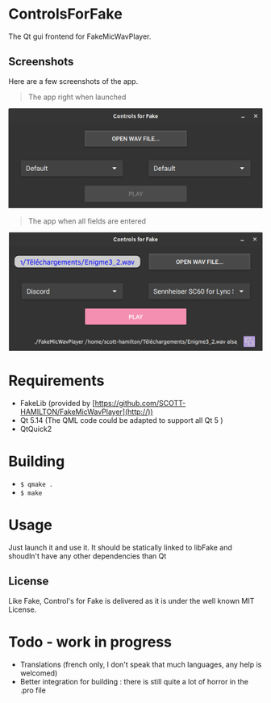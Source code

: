 # ControlsForFake
The Qt gui frontend for FakeMicWavPlayer.

## Screenshots
Here are a few screenshots of the app.

 > The app right when launched

![App screen shot, no action done](screens/app-noaction.jpg)

 > The app when all fields are entered
 
![App screen shot, all fields entered](screens/app-fields-entered.jpg)

# Requirements
 - FakeLib (provided by [https://github.com/SCOTT-HAMILTON/FakeMicWavPlayer](http://))
 - Qt 5.14 (The QML code could be adapted to support all Qt 5 )
 - QtQuick2
 
# Building 
  - ```$ qmake .```
  - ```$ make```

# Usage
Just launch it and use it. It should be statically linked to libFake and shoudln't have any other dependencies than Qt

License
----
Like Fake, Control's for Fake is delivered as it is under the well known MIT License.

# Todo - work in progress

 * Translations (french only, I don't speak that much languages, any help is welcomed)
 * Better integration for building : there is still quite a lot of horror in the .pro file

